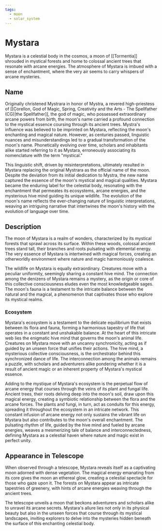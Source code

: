 ```yaml
---
tags:
  - moon
  - solar_system
---
```

# Mystara

Mystara is a celestial body in the cosmos, a moon of [[Tormentia]] shrouded in mystical forests and home to colossal ancient trees that resonate with arcane energies. The atmosphere of Mystara is imbued with a sense of enchantment, where the very air seems to carry whispers of arcane mysteries.

## Name

Originally christened Mystrara in honor of Mystra, a revered high-priestess of [[Corellon, God of Magic, Spring, Creativity and the Arts - The Spellfather (CG)|the Spellfather]], the god of magic, who possessed extraordinary arcane powers from birth, the moon's name carried a profound connection to the mystical essence coursing through its ancient trees. Mystra's influence was believed to be imprinted on Mystara, reflecting the moon's enchanting and magical nature. However, as centuries passed, linguistic nuances and misunderstandings led to a gradual transformation of the moon's name. Phonetically evolving over time, scholars and inhabitants alike started referring to it as Mystara, erroneously associating its nomenclature with the term "mystical."

This linguistic shift, driven by misinterpretations, ultimately resulted in Mystara replacing the original Mystrara as the official name of the moon. Despite the deviation from its initial dedication to Mystra, the new name captured the essence of the moon's mystical and magical qualities. Mystara became the enduring label for the celestial body, resonating with the enchantment that permeates its ecosystems, arcane energies, and the mysterious hive mind guiding its unique wildlife. The evolution of the moon's name reflects the ever-changing nature of linguistic interpretations, weaving an intriguing narrative that intertwines the moon's history with the evolution of language over time.

## Description

The moon of Mystara is a realm of wonders, characterized by its mystical forests that sprawl across its surface. Within these woods, colossal ancient trees stand tall, their branches and roots pulsating with elemental energy. The very essence of Mystara is intertwined with magical forces, creating an otherworldly environment where nature and magic harmoniously coalesce.

The wildlife on Mystara is equally extraordinary. Creatures move with a peculiar uniformity, seemingly sharing a constant hive mind. The connection among the denizens of Mystara remains a mystery, as the origin or core of this collective consciousness eludes even the most knowledgeable sages. The moon's fauna is a testament to the intricate balance between the natural and the magical, a phenomenon that captivates those who explore its mystical realms.

### Ecosystem

Mystara's ecosystem is a testament to the delicate equilibrium that exists between its flora and fauna, forming a harmonious tapestry of life that operates in a constant and unshakable balance. At the heart of this intricate web lies the enigmatic hive mind that governs the moon's animal life. Creatures on Mystara move with an uncanny synchronicity, acting as if guided by an unseen force that unifies their actions. The hive mind, a mysterious collective consciousness, is the orchestrator behind this synchronized dance of life. The interconnection among the animals remains a puzzle, with scholars and adventurers alike pondering whether it is a result of ancient magic or an inherent property of Mystara's mystical essence.

Adding to the mystique of Mystara's ecosystem is the perpetual flow of arcane energy that courses through the veins of its plant and fungal life. Ancient trees, their roots delving deep into the moon's soil, draw upon this magical energy, creating a symbiotic relationship between the flora and the arcane forces. The plants and fungi, in turn, act as conduits for this energy, spreading it throughout the ecosystem in an intricate network. This constant infusion of arcane energy not only sustains the vibrant life on Mystara but also contributes to the moon's overall enchantment. The pulsating rhythm of life, guided by the hive mind and fueled by arcane energies, weaves a mesmerizing tale of balance and interconnectedness, defining Mystara as a celestial haven where nature and magic exist in perfect unity.

## Appearance in Telescope

When observed through a telescope, Mystara reveals itself as a captivating moon adorned with dense vegetation. The magical energy emanating from its core gives the moon an ethereal glow, creating a celestial spectacle for those who gaze upon it. The forests on Mystara appear as intricate tapestries of greenery, with hints of arcane energies weaving through the ancient trees.

The telescope unveils a moon that beckons adventurers and scholars alike to unravel its arcane secrets. Mystara's allure lies not only in its physical beauty but also in the unseen forces that course through its mystical landscapes, inviting explorers to delve into the mysteries hidden beneath the surface of this enchanting celestial body.